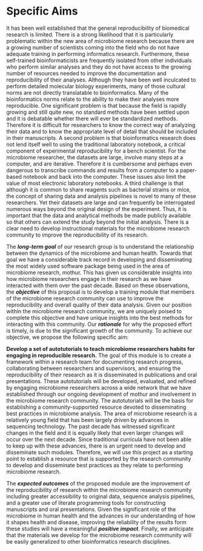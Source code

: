 # Specific Aims

It has been well established that the general reproducibility of biomedical
research is limited. There is a strong likelihood that it is particularly
problematic within the new area of microbiome research because there are a
growing number of scientists coming into the field who do not have adequate
training in performing informatics research. Furthermore, these self-trained
bioinformaticists are frequently isolated from other individuals who perform
similar analyses and they do not
have access to the growing number of resources needed to improve the
documentation and reproducibility of their analyses. Although they have been
well inculcated to perform detailed molecular biology experiments, many of those
cultural norms are not directly translatable to bioinformatics. Many of the
bioinformatics norms relate to the ability to make their analyses more
reproducible. One significant problem is that because the field is rapidly
growing and still quite new, no standard methods have been settled upon and it
is debatable whether there will ever be standardized methods. Therefore it is
difficult for researchers to know the correct way of analyzing their data and
to know the appropriate level of detail that should be included in their
manuscripts. A second problem is that bioinformatics research does not lend
itself well to using the traditional laboratory notebook, a critical
component of experimental reproducibility for a bench scientist. For the
microbiome researcher, the datasets are large, involve many steps at a computer,
and are iterative. Therefore it is cumbersome and perhaps even dangerous to
transcribe commands and results from a computer to a
paper-based notebook and back into the computer. These issues also limit the
value of most electronic laboratory notebooks. A third challenge is that
although it is common to share reagents such as bacterial strains or mice, the
concept of sharing data and analysis pipelines is novel to many of these
researchers. Yet their
datasets are large and can frequently be interrogated numerous ways beyond the
original design of the experiment. Thus, it is important that the data and analytical
methods be made publicly available so that others can extend the study beyond
the initial analysis. There is a clear need to develop instructional materials
for the microbiome research community to improve the reproducibility of its research.

The ***long-term goal*** of our research group is to understand the relationship
between the dynamics of the microbiome and human health. Towards that goal we
have a considerable track record in developing and disseminating the most widely
used software package being used in the area of microbiome research, mothur.
This has given us considerable insights into how microbiome researchers engage
in their research as we have interacted with them over the past decade. Based on
these observations, the ***objective*** of this proposal is to develop a
training module that members of the microbiome research community can use to
improve the reproducibility and overall quality of their data analysis. Given
our position within the microbiome research community, we are uniquely poised to
complete this objective and have unique insights into the best methods for
interacting with this community. Our ***rationale*** for why the proposed effort
is timely, is due to the significant growth of the community. To achieve our
objective, we propose the following specific aim:

**Develop a set of autotutorials to teach microbiome researchers habits for
engaging in reproducible research.** The goal of this module is to create
a framework within a research team for documenting research progress,
collaborating between researchers and supervisors, and ensuring the
reproducibility of their research as it is disseminated in publications and oral
presentations. These autotutorials will be developed, evaluated, and refined by
engaging microbiome researchers across a wide network that we have established
through our ongoing development of mothur and involvement in the microbiome
research community. The autotutorials will be the basis for establishing a
community-supported resource devoted to disseminating best practices in
microbiome analysis. The area of microbiome research is a relatively
young field that has been largely driven by advances in sequencing technology.
The past decade has witnessed significant changes in the field and it is equally
likely that even larger changes will occur over the next decade. Since traditional
curricula have not been able to keep up with these advances, there is an urgent
need to develop and disseminate such modules. Therefore, we will use this
project as a starting point to establish a resource that is supported by the
research community to develop and disseminate best practices as they relate to
performing microbiome research.

The ***expected outcomes*** of the proposed module are the improvement of the
reproducibility of research within the microbiome research community including
greater accessibility to original data, sequence analysis pipelines, and a
greater use of literate programming tools for constructing manuscripts and oral
presentations. Given the significant role of the microbiome in human health and
the advances in our understanding of how it shapes health and disease,
improving the reliability of the results form these studies will have a
meaningful ***positive impact***. Finally, we anticipate that the materials we
develop for the microbiome research community will be easily generalized to
other bioinformatics research disciplines.
